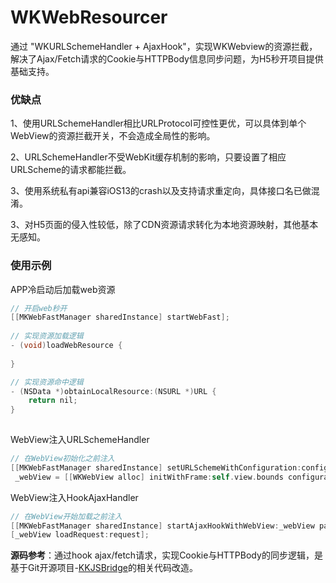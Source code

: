 # WKWebResourcer
通过 "WKURLSchemeHandler + AjaxHook"，实现WKWebview的资源拦截，解决了Ajax/Fetch请求的Cookie与HTTPBody信息同步问题，为H5秒开项目提供基础支持。

### 优缺点

1、使用URLSchemeHandler相比URLProtocol可控性更优，可以具体到单个WebView的资源拦截开关，不会造成全局性的影响。

2、URLSchemeHandler不受WebKit缓存机制的影响，只要设置了相应URLScheme的请求都能拦截。

3、使用系统私有api兼容iOS13的crash以及支持请求重定向，具体接口名已做混淆。

3、对H5页面的侵入性较低，除了CDN资源请求转化为本地资源映射，其他基本无感知。

### 使用示例
APP冷启动后加载web资源
```objective-c
// 开启web秒开
[[MKWebFastManager sharedInstance] startWebFast];
    
// 实现资源加载逻辑
- (void)loadWebResource {
    
}

// 实现资源命中逻辑
- (NSData *)obtainLocalResource:(NSURL *)URL {
    return nil;
}
    
```

WebView注入URLSchemeHandler
```objective-c
// 在WebView初始化之前注入
[[MKWebFastManager sharedInstance] setURLSchemeWithConfiguration:configuration pageLink:_pagUrl];
 _webView = [[WKWebView alloc] initWithFrame:self.view.bounds configuration:configuration];
```

WebView注入HookAjaxHandler
```objective-c
// 在WebView开始加载之前注入
[[MKWebFastManager sharedInstance] startAjaxHookWithWebView:_webView pageLink:_pagUrl];
[_webView loadRequest:request];
```

**源码参考**：通过hook ajax/fetch请求，实现Cookie与HTTPBody的同步逻辑，是基于Git开源项目-[KKJSBridge](https://github.com/karosLi/KKJSBridge)的相关代码改造。
